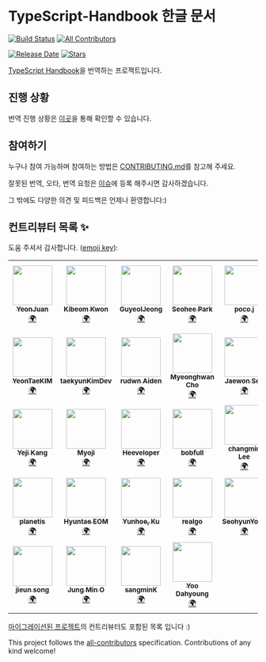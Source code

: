 # TypeScript-Handbook 한글 문서

[![Build Status](https://api.travis-ci.com/typescript-kr/typescript-kr.github.io.svg?branch=master)](https://travis-ci.com/github/typescript-kr/typescript-kr.github.io) <!-- ALL-CONTRIBUTORS-BADGE:START - Do not remove or modify this section -->
[![All Contributors](https://img.shields.io/badge/all_contributors-36-orange.svg?style=flat-square)](#contributors-)
<!-- ALL-CONTRIBUTORS-BADGE:END -->
[![Release Date](https://img.shields.io/github/release-date/typescript-kr/typescript-kr.github.io)](https://github.com/typescript-kr/typescript-kr.github.io/releases)<!-- RELEASE-DATE-BADGE:END -->
[![Stars](https://img.shields.io/github/stars/typescript-kr/typescript-kr.github.io)](https://github.com/typescript-kr/typescript-kr.github.io/stargazers)<!-- STARS-BADGE:END -->

[TypeScript Handbook](https://www.typescriptlang.org/docs/home.html)을 번역하는 프로젝트입니다.

## 진행 상황

번역 진행 상황은 [이곳](https://github.com/typescript-kr/typescript-kr.github.io/projects)을 통해 확인할 수 있습니다.

## 참여하기

누구나 참여 가능하며 참여하는 방법은 [CONTRIBUTING.md](https://github.com/typescript-kr/typescript-kr.github.io/blob/master/CONTRIBUTING.md)를 참고해 주세요.

잘못된 번역, 오타, 번역 요청은 [이슈](https://github.com/typescript-kr/typescript-kr.github.io/issues)에 등록 해주시면 감사하겠습니다.

그 밖에도 다양한 의견 및 피드백은 언제나 환영합니다:)

## 컨트리뷰터 목록 ✨

도움 주셔서 감사합니다. ([emoji key](https://allcontributors.org/docs/en/emoji-key)):

<!-- ALL-CONTRIBUTORS-LIST:START - Do not remove or modify this section -->
<!-- prettier-ignore-start -->
<!-- markdownlint-disable -->
<table>
  <tr>
    <td align="center"><a href="https://github.com/yeonjuan/dev-blog"><img src="https://avatars3.githubusercontent.com/u/41323220?v=4" width="80px;" alt=""/><br /><sub><b>YeonJuan</b></sub></a><br /><a href="#translation-yeonjuan" title="Translation">🌍</a></td>
    <td align="center"><a href="https://github.com/Bumkeyy"><img src="https://avatars0.githubusercontent.com/u/16663226?v=4" width="80px;" alt=""/><br /><sub><b>Kibeom Kwon</b></sub></a><br /><a href="#translation-Bumkeyy" title="Translation">🌍</a></td>
    <td align="center"><a href="https://guyeol.github.io"><img src="https://avatars3.githubusercontent.com/u/7357413?v=4" width="80px;" alt=""/><br /><sub><b>GuyeolJeong</b></sub></a><br /><a href="#translation-guyeol" title="Translation">🌍</a></td>
    <td align="center"><a href="https://github.com/dvlprsh"><img src="https://avatars1.githubusercontent.com/u/48552752?v=4" width="80px;" alt=""/><br /><sub><b>Seohee Park</b></sub></a><br /><a href="#translation-dvlprsh" title="Translation">🌍</a></td>
    <td align="center"><a href="https://devjang.github.io"><img src="https://avatars1.githubusercontent.com/u/23068523?v=4" width="80px;" alt=""/><br /><sub><b>poco.j</b></sub></a><br /><a href="#translation-devJang" title="Translation">🌍</a></td>
    <td align="center"><a href="http://ysm.sh"><img src="https://avatars2.githubusercontent.com/u/18487241?v=4" width="80px;" alt=""/><br /><sub><b>Sungmin Chris Yang</b></sub></a><br /><a href="#translation-ysm0622" title="Translation">🌍</a></td>
    <td align="center"><a href="https://github.com/publisherKim"><img src="https://avatars1.githubusercontent.com/u/20119283?v=4" width="80px;" alt=""/><br /><sub><b>publisherKim</b></sub></a><br /><a href="#translation-publisherKim" title="Translation">🌍</a></td>
    <td align="center"><a href="https://github.com/yeonggyulim"><img src="https://avatars2.githubusercontent.com/u/36085009?v=4" width="80px;" alt=""/><br /><sub><b>Yeonggyu Lim</b></sub></a><br /><a href="#translation-yeonggyulim" title="Translation">🌍</a></td>
  </tr>
  <tr>
    <td align="center"><a href="https://github.com/urbanscenery"><img src="https://avatars2.githubusercontent.com/u/25319263?v=4" width="80px;" alt=""/><br /><sub><b>YeonTaeKIM</b></sub></a><br /><a href="#translation-urbanscenery" title="Translation">🌍</a></td>
    <td align="center"><a href="https://github.com/taekyunKimDev"><img src="https://avatars2.githubusercontent.com/u/28584029?v=4" width="80px;" alt=""/><br /><sub><b>taekyunKimDev</b></sub></a><br /><a href="#translation-taekyunKimDev" title="Translation">🌍</a></td>
    <td align="center"><a href="https://jiimy.github.io"><img src="https://avatars1.githubusercontent.com/u/24261724?v=4" width="80px;" alt=""/><br /><sub><b>rudwn Aiden</b></sub></a><br /><a href="#translation-jiimy" title="Translation">🌍</a></td>
    <td align="center"><a href="https://github.com/hellomhc"><img src="https://avatars0.githubusercontent.com/u/29670732?v=4" width="80px;" alt=""/><br /><sub><b>Myeonghwan Cho</b></sub></a><br /><a href="#translation-hellomhc" title="Translation">🌍</a></td>
    <td align="center"><a href="https://overcurried.com"><img src="https://avatars2.githubusercontent.com/u/28680594?v=4" width="80px;" alt=""/><br /><sub><b> Jaewon Seo</b></sub></a><br /><a href="#translation-ENvironmentSet" title="Translation">🌍</a></td>
    <td align="center"><a href="https://www.linkedin.com/in/taemin-shin-abba95195/"><img src="https://avatars0.githubusercontent.com/u/24709996?v=4" width="80px;" alt=""/><br /><sub><b>Taemin Shin</b></sub></a><br /><a href="#translation-cprayer" title="Translation">🌍</a></td>
    <td align="center"><a href="https://github.com/badger93"><img src="https://avatars1.githubusercontent.com/u/38435151?v=4" width="80px;" alt=""/><br /><sub><b>badger93</b></sub></a><br /><a href="#translation-badger93" title="Translation">🌍</a></td>
    <td align="center"><a href="https://github.com/kok202"><img src="https://avatars2.githubusercontent.com/u/39543643?v=4" width="80px;" alt=""/><br /><sub><b>kok202</b></sub></a><br /><a href="#translation-kok202" title="Translation">🌍</a></td>
  </tr>
  <tr>
    <td align="center"><a href="https://github.com/ye-geeee"><img src="https://avatars1.githubusercontent.com/u/60929159?v=4" width="80px;" alt=""/><br /><sub><b>Yeji Kang</b></sub></a><br /><a href="#translation-ye-geeee" title="Translation">🌍</a></td>
    <td align="center"><a href="https://github.com/Myoji"><img src="https://avatars2.githubusercontent.com/u/12138415?v=4" width="80px;" alt=""/><br /><sub><b>Myoji</b></sub></a><br /><a href="#translation-Myoji" title="Translation">🌍</a></td>
    <td align="center"><a href="https://heeveloper.github.io/"><img src="https://avatars3.githubusercontent.com/u/17620671?v=4" width="80px;" alt=""/><br /><sub><b>Heeveloper</b></sub></a><br /><a href="#translation-heeveloper" title="Translation">🌍</a></td>
    <td align="center"><a href="https://github.com/bobfull"><img src="https://avatars1.githubusercontent.com/u/48228621?v=4" width="80px;" alt=""/><br /><sub><b>bobfull</b></sub></a><br /><a href="#translation-bobfull" title="Translation">🌍</a></td>
    <td align="center"><a href="https://github.com/lcm6528"><img src="https://avatars2.githubusercontent.com/u/6929166?v=4" width="80px;" alt=""/><br /><sub><b>changmin Lee</b></sub></a><br /><a href="#translation-lcm6528" title="Translation">🌍</a></td>
    <td align="center"><a href="https://github.com/nmsohn"><img src="https://avatars0.githubusercontent.com/u/20067736?v=4" width="80px;" alt=""/><br /><sub><b>Hahn</b></sub></a><br /><a href="#translation-nmsohn" title="Translation">🌍</a></td>
    <td align="center"><a href="https://github.com/33577"><img src="https://avatars3.githubusercontent.com/u/34697855?v=4" width="80px;" alt=""/><br /><sub><b>33577</b></sub></a><br /><a href="#translation-33577" title="Translation">🌍</a></td>
    <td align="center"><a href="https://github.com/j0urneyK"><img src="https://avatars3.githubusercontent.com/u/62772873?v=4" width="80px;" alt=""/><br /><sub><b>Journey K</b></sub></a><br /><a href="#translation-j0urneyK" title="Translation">🌍</a></td>
  </tr>
  <tr>
    <td align="center"><a href="https://github.com/planetis"><img src="https://avatars1.githubusercontent.com/u/62644942?v=4" width="80px;" alt=""/><br /><sub><b>planetis</b></sub></a><br /><a href="#translation-planetis" title="Translation">🌍</a></td>
    <td align="center"><a href="https://velog.io/@eomttt"><img src="https://avatars2.githubusercontent.com/u/22593217?v=4" width="80px;" alt=""/><br /><sub><b>Hyuntae EOM</b></sub></a><br /><a href="#translation-eomttt" title="Translation">🌍</a></td>
    <td align="center"><a href="http://samsara-ku.github.io"><img src="https://avatars3.githubusercontent.com/u/59246456?v=4" width="80px;" alt=""/><br /><sub><b>Yunhoe, Ku</b></sub></a><br /><a href="#translation-samsara-ku" title="Translation">🌍</a></td>
    <td align="center"><a href="https://github.com/realgoways"><img src="https://avatars3.githubusercontent.com/u/15275415?v=4" width="80px;" alt=""/><br /><sub><b>realgo</b></sub></a><br /><a href="#translation-realgoways" title="Translation">🌍</a></td>
    <td align="center"><a href="https://github.com/seohyun0120"><img src="https://avatars3.githubusercontent.com/u/35247295?v=4" width="80px;" alt=""/><br /><sub><b>SeohyunYoon</b></sub></a><br /><a href="#translation-seohyun0120" title="Translation">🌍</a></td>
    <td align="center"><a href="https://github.com/SeokHyeonChin"><img src="https://avatars1.githubusercontent.com/u/29259037?v=4" width="80px;" alt=""/><br /><sub><b>진석현</b></sub></a><br /><a href="#translation-SeokHyeonChin" title="Translation">🌍</a></td>
    <td align="center"><a href="https://github.com/ssMinji"><img src="https://avatars1.githubusercontent.com/u/44194800?v=4" width="80px;" alt=""/><br /><sub><b>ssMinji</b></sub></a><br /><a href="#translation-ssMinji" title="Translation">🌍</a></td>
    <td align="center"><a href="https://github.com/ss-won"><img src="https://avatars3.githubusercontent.com/u/31684481?v=4" width="80px;" alt=""/><br /><sub><b>Wish Jung</b></sub></a><br /><a href="#translation-ss-won" title="Translation">🌍</a></td>
  </tr>
  <tr>
    <td align="center"><a href="https://github.com/zigsong"><img src="https://avatars2.githubusercontent.com/u/44080404?v=4" width="80px;" alt=""/><br /><sub><b>jieun song</b></sub></a><br /><a href="#translation-zigsong" title="Translation">🌍</a></td>
    <td align="center"><a href="https://blog.naver.com/owjs3901"><img src="https://avatars1.githubusercontent.com/u/12480623?v=4" width="80px;" alt=""/><br /><sub><b>Jung Min O</b></sub></a><br /><a href="#translation-owjs3901" title="Translation">🌍</a></td>
    <td align="center"><a href="https://github.com/sangminK"><img src="https://avatars2.githubusercontent.com/u/47021861?v=4" width="80px;" alt=""/><br /><sub><b>sangminK</b></sub></a><br /><a href="#translation-sangminK" title="Translation">🌍</a></td>
    <td align="center"><a href="https://github.com/dhyoo99"><img src="https://avatars0.githubusercontent.com/u/55521320?v=4" width="80px;" alt=""/><br /><sub><b>Yoo Dahyoung</b></sub></a><br /><a href="#translation-dhyoo99" title="Translation">🌍</a></td>
  </tr>
</table>

<!-- markdownlint-enable -->
<!-- prettier-ignore-end -->
<!-- ALL-CONTRIBUTORS-LIST:END -->

[마이그레이션된 프로젝트](https://github.com/yeonjuan/TypeScript-Handbook-ko)의 컨트리뷰터도 포함된 목록 입니다 :)

This project follows the [all-contributors](https://github.com/all-contributors/all-contributors) specification. Contributions of any kind welcome!
